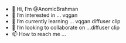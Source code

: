 - 👋 Hi, I’m @AnomicBrahman
- 👀 I’m interested in ... vqgan
- 🌱 I’m currently learning ... vqgan diffuser clip
- 💞️ I’m looking to collaborate on ...diffuser clip
- 📫 How to reach me ...

<!---
AnomicBrahman/AnomicBrahman is a ✨ special ✨ repository because its `README.md` (this file) appears on your GitHub profile.
You can click the Preview link to take a look at your changes.
--->
